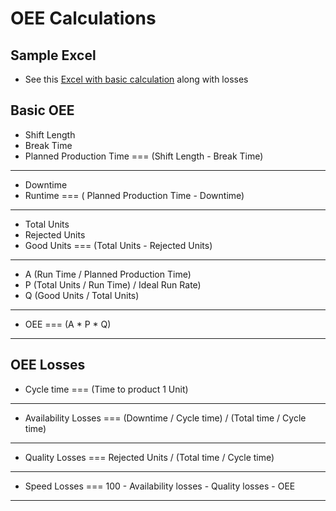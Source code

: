 # OEE Calculations

## Sample Excel

- See this [Excel with basic calculation](files/oee-basic.xlsx) along with losses


## Basic OEE

- Shift Length
- Break Time
- Planned Production Time === (Shift Length - Break Time)
- ----------------------
- Downtime
- Runtime === ( Planned Production Time - Downtime)
- ----------------------
- Total Units
- Rejected Units
- Good Units === (Total Units - Rejected Units)
- ----------------------
- A (Run Time / Planned Production Time)	
- P (Total Units / Run Time) / Ideal Run Rate)
- Q (Good Units / Total Units)
- ----------------------
- OEE === (A * P * Q)
- ----------------------

## OEE Losses

- Cycle time === (Time to product 1 Unit)
- ----------------------
- Availability Losses === (Downtime / Cycle time) / (Total time / Cycle time)	
- ----------------------
- Quality Losses === Rejected Units / (Total time / Cycle time)	
- ----------------------
- Speed Losses === 100 - Availability losses - Quality losses - OEE	
- ----------------------